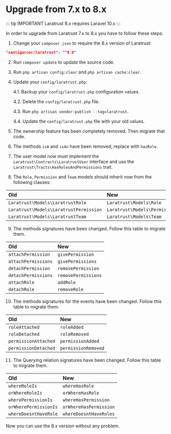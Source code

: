 # Upgrade from 7.x to 8.x

::: tip IMPORTANT
Laratrust 8.x requires Laravel 10.x
:::

In order to upgrade from Laratrust 7.x to 8.x you have to follow these steps:

1. Change your `composer.json` to require the 8.x version of Laratrust:

```json
"santigarcor/laratrust": "^8.0"
```

2. Run `composer update` to update the source code.

3. Run `php artisan config:clear` and `php artisan cache:clear`.

4. Update your `config/laratrust.php`:

   4.1. Backup your `config/laratrust.php` configuration values.

   4.2. Delete the `config/laratrust.php` file.

   4.3. Run `php artisan vendor:publish --tag=laratrust`.

   4.4. Update the `config/laratrust.php` file with your old values.

5. The ownership feature has been completely removed. Then migrate that code.

6. The methods `isA` and `isAn` have been removed, replace with `hasRole`.

7. The user model now must implement the `Laratrust\Contracts\LaratrustUser` interface and use the `Laratrust\Traits\HasRolesAndPermissions` trait.

8. The `Role`, `Permission` and `Team` models should inherit now from the following classes:

| Old                                    | New                           |
| :------------------------------------- | :---------------------------- |
| `Laratrust\Models\LaratrustRole`       | `Laratrust\Models\Role`       |
| `Laratrust\Models\LaratrustPermission` | `Laratrust\Models\Permission` |
| `Laratrust\Models\LaratrustTeam`       | `Laratrust\Models\Team`       |

9. The methods signatures have been changed. Follow this table to migrate them.

| Old                | New                |
| :----------------- | :----------------- |
| `attachPermission` | `givePermission`   |
| `attachPermissions`| `givePermissions`  |
| `detachPermission` | `removePermission` |
| `detachPermissions`| `removePermissions`|
| `attachRole`       | `addRole`          |
| `detachRole`       | `removeRole`       |

10. The methods signatures for the events have been changed. Follow this table to migrate them.

| Old                  | New                 |
| :------------------- | :------------------ |
| `roleAttached`       | `roleAdded`         |
| `roleDetached`       | `roleRemoved`       |
| `permissionAttached` | `permissionAdded`   |
| `permissionDetached` | `permissionRemoved` |

11. The Querying relation signatures have been changed. Follow this table to migrate them.

| Old                  | New                    |
| :------------------- | :--------------------- |
| `whereRoleIs`        | `whereHasRole`         |
| `orWhereRoleIs`      | `orWhereHasRole`       |
| `wherePermissionIs`  | `whereHasPermission`   |
| `orWherePermissionIs`| `orWhereHasPermission` |
| `whereDoesntHaveRole`| `whereDoesntHaveRoles` |
    

Now you can use the 8.x version without any problem.
